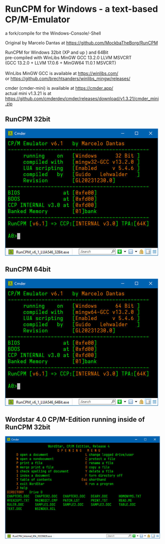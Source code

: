 # RunCPM for Windows - a text-based CP/M-Emulator 
a fork/compile for the Windows-Console/-Shell

Original by Marcelo Dantas at https://github.com/MockbaTheBorg/RunCPM

RunCPM for Windows 32bit (XP and up ) and 64Bit 
<br/>pre-compiled with WinLibs MinGW GCC 13.2.0 LLVM MSVCRT
<br/>(GCC 13.2.0 + LLVM 17.0.6 + MinGW64 11.0.1 MSVCRT)
<br/><br/>WinLibs MinGW GCC is available at https://winlibs.com/
<br>
or https://github.com/brechtsanders/winlibs_mingw/releases/

cmder (cmder-mini) is available at https://cmder.app/
<br/>actual mini v1.3.21 is at
<br/>https://github.com/cmderdev/cmder/releases/download/v1.3.21/cmder_mini.zip

## RunCPM 32bit<br/>
![RunCPM_Win_BootScreen](https://github.com/guidol70/RunCPM_Windows/raw/main/pictures/RunCPM_v6_1_LUA546_32Bit.jpg?raw=true)

## RunCPM 64bit<br/>
![RunCPM_Win64_BootScreen](https://github.com/guidol70/RunCPM_Windows/raw/main/pictures/RunCPM_v6_1_LUA546_64Bit.jpg?raw=true)

## Wordstar 4.0 CP/M-Edition running inside of RunCPM 32bit
![RunCPM_Worstar_Screen](https://github.com/guidol70/RunCPM_Windows/raw/main/pictures/RunCPM_Win_WS_GL20220628.jpg?raw=true)
